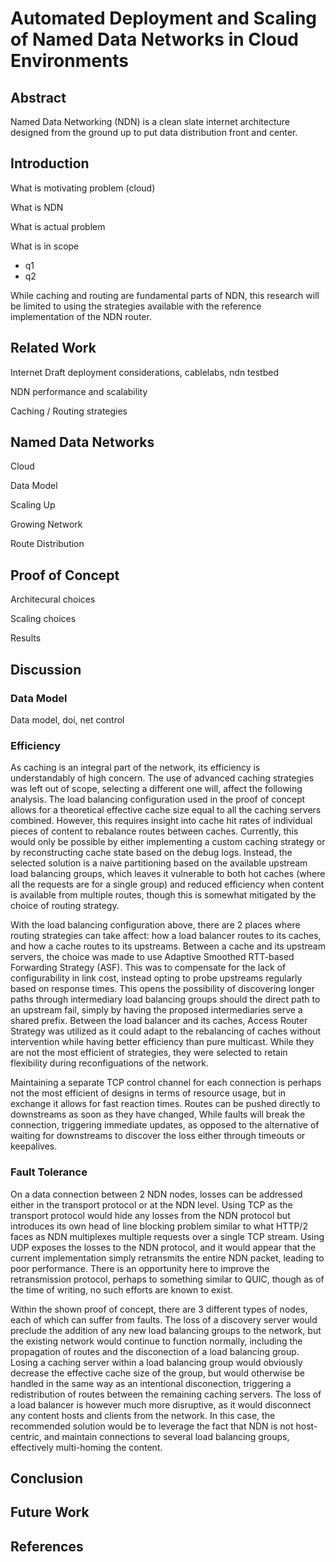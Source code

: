 # Automated Deployment and Scaling of Named Data Networks in Cloud Environments

## Abstract

Named Data Networking (NDN) is a clean slate internet architecture
designed from the ground up to put data distribution front and center.

## Introduction

What is motivating problem (cloud)

What is NDN

What is actual problem

What is in scope

- q1
- q2

While caching and routing are fundamental parts of NDN,
this research will be limited to using the strategies available
with the reference implementation of the NDN router.

## Related Work

Internet Draft deployment considerations, cablelabs, ndn testbed

NDN performance and scalability

Caching / Routing strategies

## Named Data Networks

Cloud

Data Model

Scaling Up

Growing Network

Route Distribution

## Proof of Concept

Architecural choices

Scaling choices

Results

## Discussion

### Data Model

Data model, doi, net control

### Efficiency

As caching is an integral part of the network,
its efficiency is understandably of high concern.
The use of advanced caching strategies was left out of scope,
selecting a different one will, affect the following analysis.
The load balancing configuration used in the proof of concept
allows for a theoretical effective cache size
equal to all the caching servers combined.
However, this requires insight into cache hit rates
of individual pieces of content to rebalance routes between caches.
Currently, this would only be possible by either implementing a custom
caching strategy or by reconstructing cache state based on the debug logs.
Instead, the selected solution is a naive partitioning
based on the available upstream load balancing groups,
which leaves it vulnerable to both hot caches
(where all the requests are for a single group)
and reduced efficiency when content is available from multiple routes,
though this is somewhat mitigated by the choice of routing strategy.

With the load balancing configuration above,
there are 2 places where routing strategies can take affect:
how a load balancer routes to its caches, and how a cache routes to its upstreams.
Between a cache and its upstream servers, the choice was made to use
Adaptive Smoothed RTT-based Forwarding Strategy (ASF).
This was to compensate for the lack of configurability in link cost,
instead opting to probe upstreams regularly based on response times.
This opens the possibility of discovering longer paths through intermediary
load balancing groups should the direct path to an upstream fail,
simply by having the proposed intermediaries serve a shared prefix.
Between the load balancer and its caches,
Access Router Strategy was utilized as it could adapt to the rebalancing of caches
without intervention while having better efficiency than pure multicast.
While they are not the most efficient of strategies,
they were selected to retain flexibility during reconfiguations of the network.

Maintaining a separate TCP control channel for each connection
is perhaps not the most efficient of designs in terms of resource usage,
but in exchange it allows for fast reaction times.
Routes can be pushed directly to downstreams as soon as they have changed,
While faults will break the connection, triggering immediate updates,
as opposed to the alternative of waiting for downstreams to discover
the loss either through timeouts or keepalives.

### Fault Tolerance

On a data connection between 2 NDN nodes,
losses can be addressed either in the transport protocol or at the NDN level.
Using TCP as the transport protocol would hide any losses from the NDN protocol
but introduces its own head of line blocking problem similar to what HTTP/2
faces as NDN multiplexes multiple requests over a single TCP stream.
Using UDP exposes the losses to the NDN protocol,
and it would appear that the current implementation
simply retransmits the entire NDN packet, leading to poor performance.
There is an opportunity here to improve the retransmission protocol,
perhaps to something similar to QUIC,
though as of the time of writing, no such efforts are known to exist.

Within the shown proof of concept, there are 3 different types of nodes,
each of which can suffer from faults.
The loss of a discovery server would preclude the addition of any new
load balancing groups to the network,
but the existing network would continue to function normally,
including the propagation of routes and the disconection of a load balancing group.
Losing a caching server within a load balancing group would obviously decrease
the effective cache size of the group,
but would otherwise be handled in the same way as an intentional disconection,
triggering a redistribution of routes between the remaining caching servers.
The loss of a load balancer is however much more disruptive,
as it would disconnect any content hosts and clients from the network.
In this case, the recommended solution would be
to leverage the fact that NDN is not host-centric,
and maintain connections to several load balancing groups,
effectively multi-homing the content.

## Conclusion

## Future Work

## References
